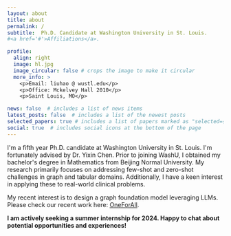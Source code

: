```yaml
---
layout: about
title: about
permalink: /
subtitle:  Ph.D. Candidate at Washington University in St. Louis.
#<a href='#'>Affiliations</a>.

profile:
  align: right
  image: hl.jpg
  image_circular: false # crops the image to make it circular
  more_info: >
    <p>Email: liuhao @ wustl.edu</p>
    <p>Office: Mckelvey Hall 2010</p>
    <p>Saint Louis, MO</p>

news: false  # includes a list of news items
latest_posts: false  # includes a list of the newest posts
selected_papers: true # includes a list of papers marked as "selected={true}"
social: true  # includes social icons at the bottom of the page
---
```


I'm a fifth year Ph.D. candidate at Washington University in St. Louis.  I'm fortunately advised by Dr. Yixin Chen. Prior to joining WashU, I obtained my bachelor's degree in Mathematics from Beijing Normal University. My research primarily focuses on addressing few-shot and zero-shot challenges in graph and tabular domains. Additionally, I have a keen interest in applying these to real-world clinical problems.

My recent interest is to design a graph foundation model leveraging LLMs. Please check our recent work here: [OneForAll](https://arxiv.org/abs/2310.00149). 

**I am actively seeking a summer internship for 2024. Happy to chat about potential opportunities and experiences!**

[//]: # (Write your biography here. Tell the world about yourself. Link to your favorite [subreddit]&#40;http://reddit.com&#41;. You can put a picture in, too. The code is already in, just name your picture `prof_pic.jpg` and put it in the `img/` folder.)

[//]: # ()
[//]: # (Put your address / P.O. box / other info right below your picture. You can also disable any of these elements by editing `profile` property of the YAML header of your `_pages/about.md`. Edit `_bibliography/papers.bib` and Jekyll will render your [publications page]&#40;/al-folio/publications/&#41; automatically.)

[//]: # ()
[//]: # (Link to your social media connections, too. This theme is set up to use [Font Awesome icons]&#40;https://fontawesome.com/&#41; and [Academicons]&#40;https://jpswalsh.github.io/academicons/&#41;, like the ones below. Add your Facebook, Twitter, LinkedIn, Google Scholar, or just disable all of them.)

